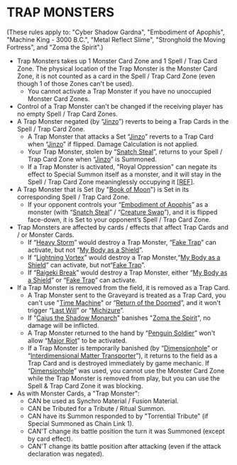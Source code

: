 # TRAP MONSTERS

(These rules apply to: "Cyber Shadow Gardna", "Embodiment of Apophis", "Machine King - 3000 B.C.", "Metal Reflect Slime", "Stronghold the Moving Fortress", and "Zoma the Spirit".)

*   Trap Monsters takes up 1 Monster Card Zone and 1 Spell / Trap Card Zone. The physical location of the Trap Monster is the Monster Card Zone, it is not counted as a card in the Spell / Trap Card Zone (even though 1 of those Zones can't be used).
    *   You cannot activate a Trap Monster if you have no unoccupied Monster Card Zones.
*   Control of a Trap Monster can't be changed if the receiving player has no empty Spell / Trap Card Zones.
*   A Trap Monster negated (by “[Jinzo](https://yugioh.fandom.com/wiki/Jinzo)”) reverts to being a Trap Cards in the Spell / Trap Card Zone.
    *   A Trap Monster that attacks a Set “[Jinzo](https://yugioh.fandom.com/wiki/Jinzo)” reverts to a Trap Card when “[Jinzo](https://yugioh.fandom.com/wiki/Jinzo)” if flipped. Damage Calculation is not applied.
    *   Your Trap Monster, stolen by “[Snatch Steal](https://yugioh.fandom.com/wiki/Snatch_Steal)”, returns to your Spell / Trap Card Zone when “[Jinzo](https://yugioh.fandom.com/wiki/Jinzo)” is Summoned.
    *   If a Trap Monster is activated, "Royal Oppression" can negate its effect to Special Summon itself as a monster, and it will stay in the Spell / Trap Card Zone meaninglessly occupying it \[[REF](https://www.pojo.biz/board/showthread.php?p=14930312)\].
*   A Trap Monster that is Set (by "[Book of Moon](https://yugipedia.com/wiki/Book_of_Moon)") is Set in its corresponding Spell / Trap Card Zone.
    *   If your opponent controls your “[Embodiment of Apophis](https://yugipedia.com/wiki/Embodiment_of_Apophis)” as a monster (with “[Snatch Steal](https://yugioh.fandom.com/wiki/Snatch_Steal)” / “[Creature Swap](https://yugipedia.com/wiki/Creature_Swap)”), and it is flipped face-down, it is Set to your opponent’s Spell / Trap Card Zone.
*   Trap Monsters are affected by cards / effects that affect Trap Cards and / or Monster Cards.
    *   If “[Heavy Storm](https://yugipedia.com/wiki/Heavy_Storm)” would destroy a Trap Monster, “[Fake Trap](https://yugipedia.com/wiki/Fake_Trap)” can activate, but not “[My Body as a Shield](https://yugipedia.com/wiki/My_Body_as_a_Shield)”.
    *   If “[Lightning Vortex](https://yugipedia.com/wiki/Lightning_Vortex)” would destroy a Trap Monster,“[My Body as a Shield](https://yugipedia.com/wiki/My_Body_as_a_Shield)” can activate, but not“[Fake Trap](https://yugipedia.com/wiki/Fake_Trap)”.
    *   If “[Raigeki Break](https://yugipedia.com/wiki/Raigeki_Break)” would destroy a Trap Monster, either “[My Body as a Shield](https://yugipedia.com/wiki/My_Body_as_a_Shield)” or “[Fake Trap](https://yugipedia.com/wiki/Fake_Trap)” can activate.
*   If a Trap Monster is removed from the field, it is removed as a Trap Card.
    *   A Trap Monster sent to the Graveyard is treated as a Trap Card, you can't use "[Time Machine](https://yugipedia.com/wiki/Time_Machine)" or “[Return of the Doomed](https://yugipedia.com/wiki/Return_of_the_Doomed)”, and it won't trigger “[Last Will](https://yugipedia.com/wiki/Last_Will)” or “[Michizure](https://yugipedia.com/wiki/Michizure)”.
    *   If "[Caius the Shadow Monarch](https://yugipedia.com/wiki/Caius_the_Shadow_Monarch)" banishes "[Zoma the Spirit](https://yugipedia.com/wiki/Zoma_the_Spirit)", no damage will be inflicted.
    *   A Trap Monster returned to the hand by “[Penguin Soldier](https://yugipedia.com/wiki/Penguin_Soldier)” won't allow “[Major Riot](https://yugipedia.com/wiki/Major_Riot)” to be activated.
    *   If a Trap Monster is temporarily banished (by “[Dimensionhole](https://yugipedia.com/wiki/Dimensionhole)” or “[Interdimensional Matter Transporter](https://yugipedia.com/wiki/Interdimensional_Matter_Transporter)”), it returns to the field as a Trap Card and is destroyed immediately by game mechanic. If “[Dimensionhole](https://yugipedia.com/wiki/Dimensionhole)” was used, you cannot use the Monster Card Zone while the Trap Monster is removed from play, but you can use the Spell & Trap Card Zone it was blocking.
*   As with Monster Cards, a "Trap Monster":
    *   CAN be used as Synchro Material / Fusion Material.
    *   CAN be Tributed for a Tribute / Ritual Summon.
    *   CAN have its Summon responded to by "Torrential Tribute" (if Special Summoned as Chain Link 1).
    *   CAN'T change its battle position the turn it was Summoned (except by card effect).
    *   CAN'T change its battle position after attacking (even if the attack declaration was negated).
